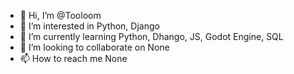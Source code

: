 - 👋 Hi, I’m @Tooloom
- 👀 I’m interested in Python, Django
- 🌱 I’m currently learning Python, Dhango, JS, Godot Engine, SQL
- 💞️ I’m looking to collaborate on None
- 📫 How to reach me None

<!---
Tooloom/Tooloom is a ✨ special ✨ repository because its `README.md` (this file) appears on your GitHub profile.
You can click the Preview link to take a look at your changes.
--->
